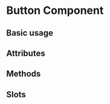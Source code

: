 # Button Component

## Basic usage
<demo src="../../demos/button.vue" language="vue" title="button Component " desc="Common button styles"></demo>

## Attributes

## Methods

## Slots
